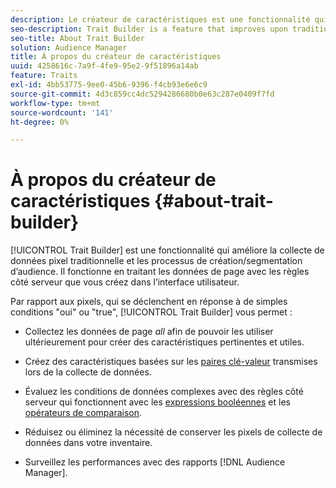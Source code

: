 ```yaml
---
description: Le créateur de caractéristiques est une fonctionnalité qui améliore la collecte de données pixel traditionnelle et les processus de création/segmentation d’audience. Il fonctionne en traitant les données de page avec les règles côté serveur que vous créez dans l’interface utilisateur.
seo-description: Trait Builder is a feature that improves upon traditional pixel-based data collection and audience creation/segmentation processes. It works by processing page data with server-side rules you create in the user interface.
seo-title: About Trait Builder
solution: Audience Manager
title: À propos du créateur de caractéristiques
uuid: 4258616c-7a9f-4fe9-95e2-9f51896a14ab
feature: Traits
exl-id: 4bb53775-9ee0-45b6-9396-f4cb93e6e6c9
source-git-commit: 4d3c859cc4dc5294286680b0e63c287e0409f7fd
workflow-type: tm+mt
source-wordcount: '141'
ht-degree: 0%

---
```


# À propos du créateur de caractéristiques {#about-trait-builder}

[!UICONTROL Trait Builder] est une fonctionnalité qui améliore la collecte de données pixel traditionnelle et les processus de création/segmentation d’audience. Il fonctionne en traitant les données de page avec les règles côté serveur que vous créez dans l’interface utilisateur.

<!-- c_tb_about.xml -->

Par rapport aux pixels, qui se déclenchent en réponse à de simples conditions &quot;oui&quot; ou &quot;true&quot;, [!UICONTROL Trait Builder] vous permet :

* Collectez les données de page *all* afin de pouvoir les utiliser ultérieurement pour créer des caractéristiques pertinentes et utiles.
* Créez des caractéristiques basées sur les [paires clé-valeur](../../reference/key-value-pairs-explained.md) transmises lors de la collecte de données.
* Évaluez les conditions de données complexes avec des règles côté serveur qui fonctionnent avec les [expressions booléennes](../../reference/boolean-expressions-tsb.md) et les [opérateurs de comparaison](../../features/traits/trait-comparison-operators.md).

* Réduisez ou éliminez la nécessité de conserver les pixels de collecte de données dans votre inventaire.
* Surveillez les performances avec des rapports [!DNL Audience Manager].
